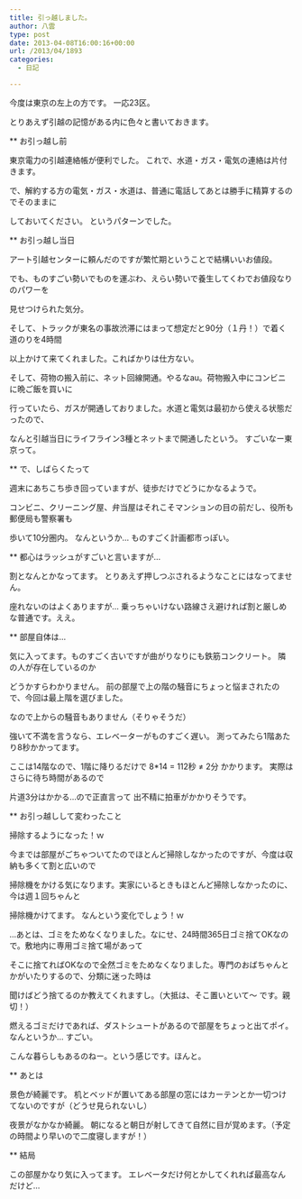 ```yaml
---
title: 引っ越しました。
author: 八雲
type: post
date: 2013-04-08T16:00:16+00:00
url: /2013/04/1893
categories:
  - 日記

---
```

今度は東京の左上の方です。 一応23区。
  
とりあえず引越の記憶がある内に色々と書いておきます。

** お引っ越し前
  
東京電力の引越連絡帳が便利でした。 これで、水道・ガス・電気の連絡は片付きます。
  
で、解約する方の電気・ガス・水道は、普通に電話してあとは勝手に精算するのでそのままに
  
しておいてください。 というパターンでした。

** お引っ越し当日
  
アート引越センターに頼んだのですが繁忙期ということで結構いいお値段。
  
でも、ものすごい勢いでものを運ぶわ、えらい勢いで養生してくわでお値段なりのパワーを
  
見せつけられた気分。
  
そして、トラックが東名の事故渋滞にはまって想定だと90分（１丹！）で着く道のりを4時間
  
以上かけて来てくれました。こればかりは仕方ない。
  
そして、荷物の搬入前に、ネット回線開通。やるなau。荷物搬入中にコンビニに晩ご飯を買いに
  
行っていたら、ガスが開通しておりました。水道と電気は最初から使える状態だったので、
  
なんと引越当日にライフライン3種とネットまで開通したという。 すごいなー東京って。

** で、しばらくたって
  
週末にあちこち歩き回っていますが、徒歩だけでどうにかなるようで。
  
コンビニ、クリーニング屋、弁当屋はそれこそマンションの目の前だし、役所も郵便局も警察署も
  
歩いて10分圏内。 なんというか… ものすごく計画都市っぽい。

** 都心はラッシュがすごいと言いますが…
  
割となんとかなってます。 とりあえず押しつぶされるようなことにはなってません。
  
座れないのはよくありますが… 乗っちゃいけない路線さえ避ければ割と厳しめな普通です。ええ。

** 部屋自体は…
  
気に入ってます。ものすごく古いですが曲がりなりにも鉄筋コンクリート。 隣の人が存在しているのか
  
どうかすらわかりません。 前の部屋で上の階の騒音にちょっと悩まされたので、今回は最上階を選びました。
  
なので上からの騒音もありません（そりゃそうだ）
  
強いて不満を言うなら、エレベーターがものすごく遅い。 測ってみたら1階あたり8秒かかってます。
  
ここは14階なので、1階に降りるだけで 8*14 = 112秒 ≠ 2分 かかります。 実際はさらに待ち時間があるので
  
片道3分はかかる…ので正直言って 出不精に拍車がかかりそうです。

** お引っ越しして変わったこと
  
掃除するようになった！ｗ
  
今までは部屋がごちゃついてたのでほとんど掃除しなかったのですが、今度は収納も多くて割と広いので
  
掃除機をかける気になります。実家にいるときもほとんど掃除しなかったのに、今は週１回ちゃんと
  
掃除機かけてます。 なんという変化でしょう！ｗ
  
…あとは、ゴミをためなくなりました。なにせ、24時間365日ゴミ捨てOKなので。敷地内に専用ゴミ捨て場があって
  
そこに捨てればOKなので全然ゴミをためなくなりました。専門のおばちゃんとかがいたりするので、分類に迷った時は
  
聞けばどう捨てるのか教えてくれますし。（大抵は、そこ置いといて〜 です。親切！）
  
燃えるゴミだけであれば、ダストシュートがあるので部屋をちょっと出てポイ。 なんというか… すごい。
  
こんな暮らしもあるのねー。という感じです。ほんと。

** あとは
  
景色が綺麗です。 机とベッドが置いてある部屋の窓にはカーテンとか一切つけてないのですが（どうせ見られないし）
  
夜景がなかなか綺麗。 朝になると朝日が射してきて自然に目が覚めます。（予定の時間より早いので二度寝しますが！）

** 結局
  
この部屋かなり気に入ってます。 エレベータだけ何とかしてくれれば最高なんだけど…